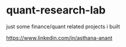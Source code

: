 # quant-research-lab

just some finance/quant related projects i built 

https://www.linkedin.com/in/asthana-anant
